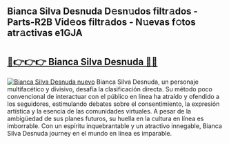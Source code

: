 ## Bianca Silva Desnuda D𝚎sn𝚞dos filtr𝚊dos - Parts-R2B Vid𝚎os filtr𝚊dos - N𝚞evas f𝚘tos atr𝚊ctivas e1GJA

# <h2><a href="http://mbbbqj.tromn.icu/?c=Bianca+Silva+Desnuda">🔗👉👉👉 Bianca Silva Desnuda 🔗🔗</a></h2>

[![Bianca Silva Desnuda nuevo](https://i.imgur.com/pEAQMta.gif)](http://mbbbqj.tromn.icu/?c=Bianca+Silva+Desnuda)
Bianca Silva Desnuda, un personaje multifacético y divisivo, desafía la clasificación directa. Su método poco convencional de interactuar con el público en línea ha atraído y ofendido a los seguidores, estimulando debates sobre el consentimiento, la expresión artística y la esencia de las comunidades virtuales. A pesar de la ambigüedad de sus planes futuros, su huella en la cultura en línea es imborrable. Con un espíritu inquebrantable y un atractivo innegable, Bianca Silva Desnuda journey en el mundo en línea es imparable.
